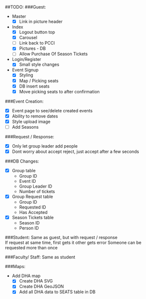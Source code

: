 ##TODO:
###Guest:
* Master
  * [X] Link in picture header

* Index
  * [X] Logout button top
  * [X] Carousel
  * [ ] Link back to PCCI
  * [X] Pictures - DB
  * [ ] Allow Purchase Of Season Tickets

* Login/Register
  * [X] Small style changes

* Event Signup
  * [X] Styling
  * [X] Map / Picking seats
  * [X] DB insert seats
  * [X] Move picking seats to after confirmation

###Event Creation:
* [X] Event page to see/delete created events
* [X] Ability to remove dates
* [X] Style upload image
* [ ] Add Seasons

###Request / Response:
* [X] Only let group leader add people
* [X] Dont worry about accept reject, just accept after a few seconds

###DB Changes:
* [X] Group table
  * Group ID
  * Event ID
  * Group Leader ID
  * Number of tickets
* [X] Group Request table
  * Group ID
  * Requested ID
  * Has Accepted
* [X] Season Tickets table
  * Season ID
  * Person ID

###Student:
Same as guest, but with request / response  
If request at same time, first gets it other gets error
Someone can be requested more than once

###Faculty/ Staff:
Same as student

###Maps:
  * Add DHA map
    * [X] Create DHA SVG
    * [X] Create DHA GeoJSON
    * [X] Add all DHA data to SEATS table in DB
